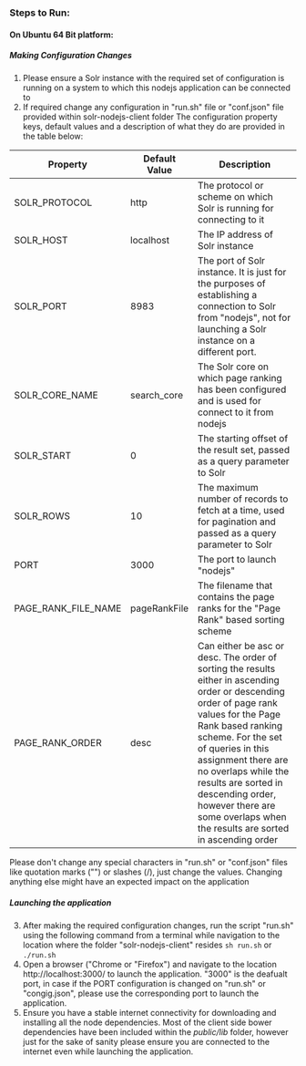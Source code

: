 ### Steps to Run:
#### On Ubuntu 64 Bit platform:
##### Making Configuration Changes
1. Please ensure a Solr instance with the required set of configuration is running on a system to which this nodejs application can be connected to
2. If required change any configuration in "run.sh" file or "conf.json" file provided within solr-nodejs-client folder
The configuration property keys, default values and a description of what they do are provided in the table below:

|Property   |Default Value   | Description  |
| ------------ | ------------ | ------------ |
|SOLR_PROTOCOL   |http   |The protocol or scheme on which Solr is running for connecting to it   |
|SOLR_HOST   |localhost   |The IP address of Solr instance   |
|SOLR_PORT   |8983   |The port of Solr instance. It is just for the purposes of establishing a connection to Solr from "nodejs", not for launching a Solr instance on a different port.   |
|SOLR_CORE_NAME   |search_core   |The Solr core on which page ranking has been configured and is used for connect to it from nodejs   |
|SOLR_START   |0   |The starting offset of the result set, passed as a query parameter to Solr   |
|SOLR_ROWS   |10   |The maximum number of records to fetch at a time, used for pagination and passed as a query parameter to Solr   |
|PORT   |3000   | The port to launch "nodejs"  |
|PAGE_RANK_FILE_NAME   |pageRankFile   |The filename that contains the page ranks for the "Page Rank" based sorting scheme   |
|PAGE_RANK_ORDER   |desc   |Can either be asc or desc. The order of sorting the results either in ascending order or descending order of page rank values for the Page Rank based ranking scheme. For the set of queries in this assignment there are no overlaps while the results are sorted in descending order, however there are some overlaps when the results are sorted in ascending order   |
Please don't change any special characters in "run.sh" or "conf.json" files like quotation marks ("") or slashes (/), just change the values. Changing anything else might have an expected impact on the application
##### Launching the application
3.  After making the required configuration changes, run the script "run.sh" using the following command from a terminal while navigation to the location where the folder "solr-nodejs-client" resides
`sh run.sh` or `./run.sh`
4. Open a browser ("Chrome or "Firefox") and navigate to the location http://localhost:3000/ to launch the application. "3000" is the deafualt port, in case if the PORT configuration is changed on "run.sh" or "congig.json", please use the corresponding port to launch the application. 
5. Ensure you have a stable internet connectivity for downloading and installing all the node dependencies.  Most of the client side bower dependencies have been included within the *public/lib* folder, however just for the sake of sanity please ensure you are connected to the internet even while launching the application.